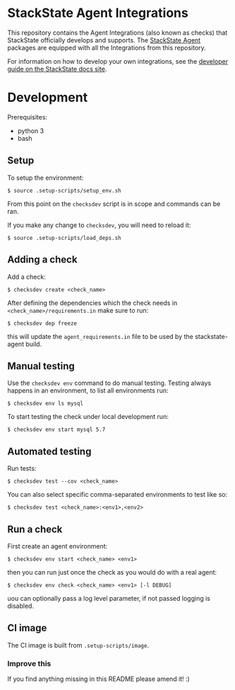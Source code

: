 # StackState Agent Integrations

This repository contains the Agent Integrations (also known as checks) that StackState officially develops and supports. 
The [StackState Agent][1] packages are equipped with all the Integrations from this repository.

For information on how to develop your own integrations, see the [developer guide on the StackState docs site][2].

# Development

Prerequisites:
- python 3
- bash

## Setup

To setup the environment:

    $ source .setup-scripts/setup_env.sh

From this point on the `checksdev` script is in scope and commands can be ran.

If you make any change to `checksdev`, you will need to reload it:

    $ source .setup-scripts/load_deps.sh

## Adding a check

Add a check:

    $ checksdev create <check_name>

After defining the dependencies which the check needs in `<check_name>/requirements.in` make sure to run:

    $ checksdev dep freeze

this will update the `agent_requirements.in` file to be used by the stackstate-agent build.

## Manual testing

Use the `checksdev env` command to do manual testing. Testing always happens in an environment, to list all environments run:

    $ checksdev env ls mysql

To start testing the check under local development run:

    $ checksdev env start mysql 5.7

## Automated testing

Run tests:

    $ checksdev test --cov <check_name>

You can also select specific comma-separated environments to test like so:

    $ checksdev test <check_name>:<env1>,<env2>
    
## Run a check

First create an agent environment:

    $ checksdev env start <check_name> <env1>
    
then you can run just once the check as you would do with a real agent:

    $ checksdev env check <check_name> <env1> [-l DEBUG]
    
uou can optionally pass a log level parameter, if not passed logging is disabled. 

## CI image

The CI image is built from `.setup-scripts/image`.

### Improve this

If you find anything missing in this README please amend it! :)


[1]: https://github.com/StackVista/stackstate-agent
[2]: https://docs.stackstate.com/develop/developer-guides/agent_check/how_to_develop_agent_checks

